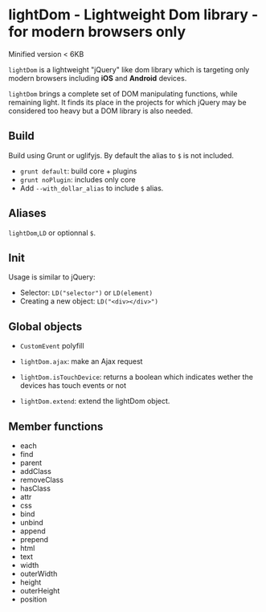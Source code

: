 lightDom - Lightweight Dom library - for modern browsers only
====

Minified version < 6KB


`lightDom` is a lightweight "jQuery" like dom library which is targeting only modern browsers including __iOS__  and __Android__ devices.


`lightDom` brings a complete set of DOM manipulating functions, while remaining light. It finds its place in the projects for which jQuery may be considered too heavy but a DOM library is also needed.


## Build

Build using Grunt or uglifyjs. By default the alias to `$` is not included.
  * `grunt default`: build core + plugins
  * `grunt noPlugin`: includes only core
  * Add `--with_dollar_alias` to include `$` alias.


## Aliases

`lightDom`,`LD` or optionnal `$`.

## Init

Usage is similar to jQuery:
 * Selector: `LD("selector")` or `LD(element)`
 * Creating a new object: `LD("<div></div>")`

## Global objects

* `CustomEvent` polyfill

* `lightDom.ajax`: make an Ajax request
* `lightDom.isTouchDevice`: returns a boolean which indicates wether the devices has touch events or not
* `lightDom.extend`: extend the lightDom object.

## Member functions

* each
* find
* parent
* addClass
* removeClass
* hasClass
* attr
* css
* bind
* unbind
* append
* prepend
* html
* text
* width
* outerWidth
* height
* outerHeight
* position
